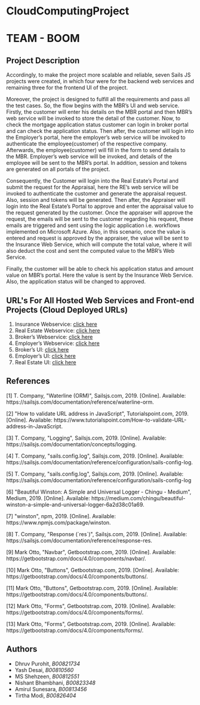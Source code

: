 # CloudComputingProject

# TEAM - BOOM

## Project Description 

<p>Accordingly, to make the project more scalable and reliable, seven Sails JS projects were created, in which four were for the backend web services and remaining three for the frontend UI of the project. </p>
<p>Moreover, the project is designed to fulfill all the requirements and pass all the test cases. So, the flow begins with the MBR’s UI and web service. Firstly, the customer will enter his details on the MBR portal and then MBR’s web service will be invoked to store the detail of the customer. Now, to check the mortgage application status customer can login in broker portal and can check the application status. Then after, the customer will login into the Employer’s portal, here the employer’s web service will be invoked to authenticate the employee(customer) of the respective company. Afterwards, the employee(customer) will fill in the form to send details to the MBR. Employer’s web service will be invoked, and details of the employee will be sent to the MBR’s portal. In addition, session and tokens are generated on all portals of the project.</p>
<p>Consequently, the Customer will login into the Real Estate’s Portal and submit the request for the Appraisal, here the RE’s web service will be invoked to authenticate the customer and generate the appraisal request. Also, session and tokens will be generated. Then after, the Appraiser will login into the Real Estate’s Portal to approve and enter the appraisal value to the request generated by the customer. Once the appraiser will approve the request, the emails will be sent to the customer regarding his request, these emails are triggered and sent using the logic application i.e. workflows implemented on Microsoft Azure. Also, in this scenario, once the value is entered and request is approved by the appraiser, the value will be sent to the Insurance Web Service, which will compute the total value, where it will also deduct the cost and sent the computed value to the MBR’s Web Service.</p>
<p>Finally, the customer will be able to check his application status and amount value on MBR’s portal. Here the value is sent by the Insurance Web Service. Also, the application status will be changed to approved. </p>

## URL's For All Hosted Web Services and Front-end Projects (Cloud Deployed URLs)

1. Insurance Webservice: [click here](https://insuranceservice.herokuapp.com/)
2. Real Estate Webservice: [click here](https://realestatewebservice.herokuapp.com/)
3. Broker’s Webservice: [click here](https://brokerwebservice.herokuapp.com/)
4. Employer’s Webservice: [click here](https://employerservice.herokuapp.com/)
5. Broker’s UI: [click here](https://brokerui.herokuapp.com/)
6. Employer’s UI: [click here](https://employerui.herokuapp.com/)
7. Real Estate UI: [click here](https://realestateui.herokuapp.com/)

## References

<p>[1] T. Company, "Waterline (ORM)", Sailsjs.com, 2019. [Online]. Available: https://sailsjs.com/documentation/reference/waterline-orm. </p>
<p>[2] "How to validate URL address in JavaScript", Tutorialspoint.com, 2019. [Online]. Available: https://www.tutorialspoint.com/How-to-validate-URL-address-in-JavaScript. </p>
<p>[3] T. Company, "Logging", Sailsjs.com, 2019. [Online]. Available: https://sailsjs.com/documentation/concepts/logging. </p>
<p>[4] T. Company, "sails.config.log", Sailsjs.com, 2019. [Online]. Available: https://sailsjs.com/documentation/reference/configuration/sails-config-log. </p>
<p>[5] T. Company, "sails.config.log", Sailsjs.com, 2019. [Online]. Available: https://sailsjs.com/documentation/reference/configuration/sails-config-log</p>
<p>[6] "Beautiful Winston: A Simple and Universal Logger - Chingu - Medium", Medium, 2019. [Online]. Available: https://medium.com/chingu/beautiful-winston-a-simple-and-universal-logger-6a2d38c01a69. </p>
<p>[7] "winston", npm, 2019. [Online]. Available: https://www.npmjs.com/package/winston. </p>
<p>[8] T. Company, "Response (`res`)", Sailsjs.com, 2019. [Online]. Available: https://sailsjs.com/documentation/reference/response-res. </p>
<p>[9] Mark Otto, "Navbar", Getbootstrap.com, 2019. [Online]. Available: https://getbootstrap.com/docs/4.0/components/navbar/.</p>
<p>[10] Mark Otto, "Buttons", Getbootstrap.com, 2019. [Online]. Available: https://getbootstrap.com/docs/4.0/components/buttons/.</p>
<p>[11] Mark Otto, "Buttons", Getbootstrap.com, 2019. [Online]. Available: https://getbootstrap.com/docs/4.0/components/buttons/. </p>
<p>[12] Mark Otto, "Forms", Getbootstrap.com, 2019. [Online]. Available: https://getbootstrap.com/docs/4.0/components/forms/.</p>
<p>[13] Mark Otto, "Forms", Getbootstrap.com, 2019. [Online]. Available: https://getbootstrap.com/docs/4.0/components/forms/.</p>

## Authors
- Dhruv Purohit, *B00821734*
- Yash Desai, *B00810560*
- MS Shehzeen, *B00812551*
- Nishant Bhambhani, *B00823348*
- Amirul Sunesara, *B00813456*
- Tirtha Modi, *B00826404*
